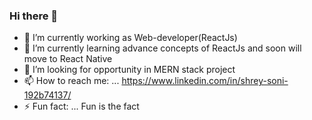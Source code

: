 ### Hi there 👋

- 🔭 I’m currently working as Web-developer(ReactJs)
- 🌱 I’m currently learning advance concepts of ReactJs and soon will move to React Native
- 🤔 I’m looking for opportunity in MERN stack project
- 📫 How to reach me: ... https://www.linkedin.com/in/shrey-soni-192b74137/
- ⚡ Fun fact: ... Fun is the fact
